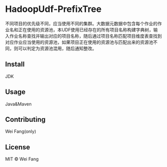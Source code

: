 # HadoopUdf-PrefixTree
不同项目的优先级不同，应当使用不同的集群。大数据元数据中包含每个作业的作业名和正在使用的资源池，本UDF使用已经存在的所有项目名称构建字典树，输入作业名称查找并输出对应的项目名称，随后通过项目名称匹配项目维度表查找到对应作业应当使用的资源池，如果项目正在使用的资源池与匹配出来的资源池不同，则可以判定为资源池混用，随后通知整改。

## Install
JDK

## Usage
Java&Maven

## Contributing
Wei Fang(only)

## License

MIT © Wei Fang
